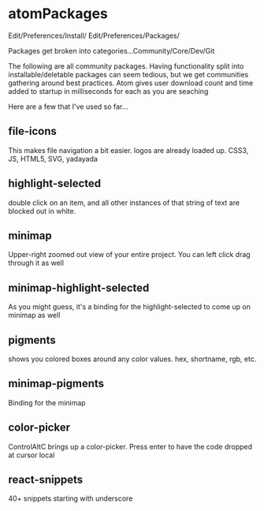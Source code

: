 # atomPackages
Edit/Preferences/Install/
Edit/Preferences/Packages/

Packages get broken into categories...Community/Core/Dev/Git

The following are all community packages.
Having functionality split into installable/deletable packages can seem 
tedious, but we get communities gathering around best practices. 
Atom gives user download count and time added to startup in milliseconds for each as you are seaching

Here are a few that I've used so far...
## file-icons
This makes file navigation a bit easier. logos are already loaded up. CSS3, JS, HTML5, SVG, yadayada

## highlight-selected
double click on an item, and all other instances of that string of text are blocked out in white.

## minimap
Upper-right zoomed out view of your entire project. You can left click drag through it as well

## minimap-highlight-selected
As you might guess, it's a binding for the highlight-selected to come up on minimap as well

## pigments
shows you colored boxes around any color values. hex, shortname, rgb, etc.

## minimap-pigments
Binding for the minimap

## color-picker
  ControlAltC brings up a color-picker. Press enter to have the code dropped at cursor local

## react-snippets
40+ snippets starting with underscore

